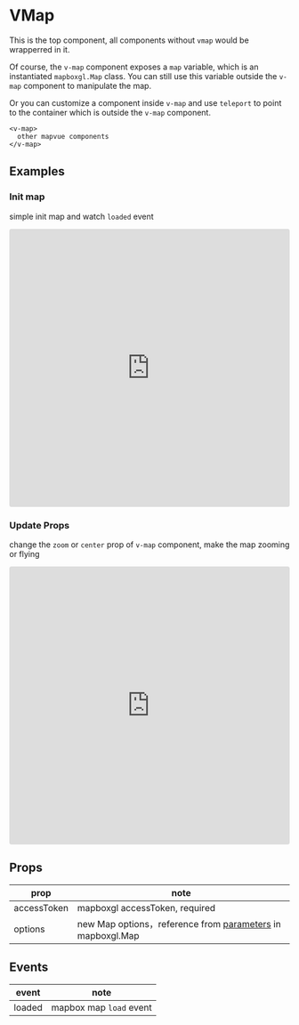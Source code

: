 # VMap

This is the top component, all components without `vmap` would be wrapperred in it.

Of course, the `v-map` component exposes a `map` variable, which is an instantiated `mapboxgl.Map` class. You can still use this variable outside the `v-map` component to manipulate the map.

Or you can customize a component inside `v-map` and use `teleport` to point to the container which is outside the `v-map` component.

```
<v-map>
  other mapvue components
</v-map>
```

## Examples

### Init map

simple init map and watch `loaded` event

<iframe src="https://codesandbox.io/embed/vmap-examples-mnqjgn?fontsize=14&hidenavigation=1&initialpath=%2Fvmap%2Fbasic&module=%2Fsrc%2Fviews%2Fvmap%2FBasicMap.vue&theme=dark"
     style="width:100%; height:500px; border:0; border-radius: 4px; overflow:hidden;"
     title="vmap examples"
     allow="accelerometer; ambient-light-sensor; camera; encrypted-media; geolocation; gyroscope; hid; microphone; midi; payment; usb; vr; xr-spatial-tracking"
     sandbox="allow-forms allow-modals allow-popups allow-presentation allow-same-origin allow-scripts"
   ></iframe>

### Update Props

change the `zoom` or `center` prop of `v-map` component, make the map zooming or flying

<iframe src="https://codesandbox.io/embed/vmap-examples-mnqjgn?fontsize=14&hidenavigation=1&initialpath=%2Fvmap%2Fflyzoom&module=%2Fsrc%2Fviews%2Fvmap%2FFlyZoom.vue&theme=dark"
     style="width:100%; height:500px; border:0; border-radius: 4px; overflow:hidden;"
     title="vmap examples"
     allow="accelerometer; ambient-light-sensor; camera; encrypted-media; geolocation; gyroscope; hid; microphone; midi; payment; usb; vr; xr-spatial-tracking"
     sandbox="allow-forms allow-modals allow-popups allow-presentation allow-same-origin allow-scripts"
   ></iframe>

## Props

| prop        | note                                                                                                                       |
| ----------- | -------------------------------------------------------------------------------------------------------------------------- |
| accessToken | mapboxgl accessToken, required                                                                                             |
| options     | new Map options，reference from [parameters](https://docs.mapbox.com/mapbox-gl-js/api/map/#map-parameters) in mapboxgl.Map |

## Events

| event  | note                    |
| ------ | ----------------------- |
| loaded | mapbox map `load` event |
